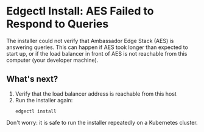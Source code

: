 # Edgectl Install: AES Failed to Respond to Queries
 
The installer could not verify that Ambassador Edge Stack (AES) is answering queries. This can happen if AES took longer than expected to start up, or if the load balancer in front of AES is not reachable from this computer (your developer machine).

## What's next?

1. Verify that the load balancer address is reachable from this host
2. Run the installer again:
   ```shell
   edgectl install
   ```

Don't worry: it is safe to run the installer repeatedly on a Kubernetes cluster.
